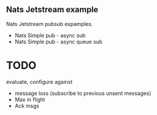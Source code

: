 ## Nats Jetstream example

Nats Jetstream pubsub expamples.

- Nats Simple pub - async sub
- Nats Simple pub - async queue sub

# TODO

evaluate, configure against

- message loss (subscribe to previous unsent messages)
- Max in flight
- Ack msgs
